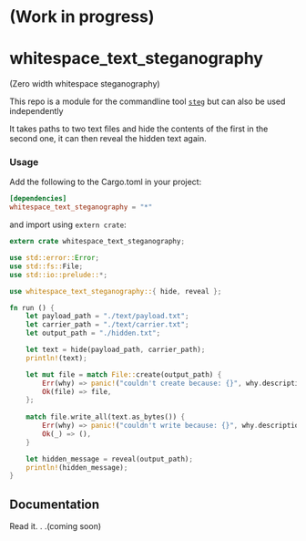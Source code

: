 # (Work in progress)

# whitespace_text_steganography

(Zero width whitespace steganography)

This repo is a module for the commandline tool [`steg`](https://github.com/peterheesterman/steg) but can also be used independently

It takes paths to two text files and hide the contents of the first in the second one, it can then reveal the hidden text again.


### Usage

Add the following to the Cargo.toml in your project:

```toml
[dependencies]
whitespace_text_steganography = "*"
```

and import using ```extern crate```:

```rust
extern crate whitespace_text_steganography;

use std::error::Error;
use std::fs::File;
use std::io::prelude::*;

use whitespace_text_steganography::{ hide, reveal };

fn run () {
    let payload_path = "./text/payload.txt";
    let carrier_path = "./text/carrier.txt";
    let output_path = "./hidden.txt";

    let text = hide(payload_path, carrier_path);
    println!(text);

    let mut file = match File::create(output_path) {
        Err(why) => panic!("couldn't create because: {}", why.description()),
        Ok(file) => file,
    };
    
    match file.write_all(text.as_bytes()) {
        Err(why) => panic!("couldn't write because: {}", why.description()),
        Ok(_) => (),
    }

    let hidden_message = reveal(output_path);
    println!(hidden_message);
}
```

## Documentation

Read it. . .(coming soon)


